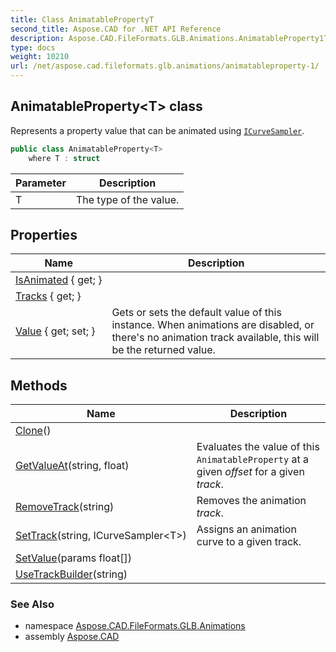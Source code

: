 ```yaml
---
title: Class AnimatablePropertyT
second_title: Aspose.CAD for .NET API Reference
description: Aspose.CAD.FileFormats.GLB.Animations.AnimatableProperty1T class. Represents a property value that can be animated using ICurveSampler
type: docs
weight: 10210
url: /net/aspose.cad.fileformats.glb.animations/animatableproperty-1/
---
```

## AnimatableProperty&lt;T&gt; class

Represents a property value that can be animated using [`ICurveSampler`](../icurvesampler-1/).

```csharp
public class AnimatableProperty<T>
    where T : struct
```

| Parameter | Description |
| --- | --- |
| T | The type of the value. |

## Properties

| Name | Description |
| --- | --- |
| [IsAnimated](../../aspose.cad.fileformats.glb.animations/animatableproperty-1/isanimated/) { get; } |  |
| [Tracks](../../aspose.cad.fileformats.glb.animations/animatableproperty-1/tracks/) { get; } |  |
| [Value](../../aspose.cad.fileformats.glb.animations/animatableproperty-1/value/) { get; set; } | Gets or sets the default value of this instance. When animations are disabled, or there's no animation track available, this will be the returned value. |

## Methods

| Name | Description |
| --- | --- |
| [Clone](../../aspose.cad.fileformats.glb.animations/animatableproperty-1/clone/)() |  |
| [GetValueAt](../../aspose.cad.fileformats.glb.animations/animatableproperty-1/getvalueat/)(string, float) | Evaluates the value of this `AnimatableProperty` at a given *offset* for a given *track*. |
| [RemoveTrack](../../aspose.cad.fileformats.glb.animations/animatableproperty-1/removetrack/)(string) | Removes the animation *track*. |
| [SetTrack](../../aspose.cad.fileformats.glb.animations/animatableproperty-1/settrack/)(string, ICurveSampler&lt;T&gt;) | Assigns an animation curve to a given track. |
| [SetValue](../../aspose.cad.fileformats.glb.animations/animatableproperty-1/setvalue/)(params float[]) |  |
| [UseTrackBuilder](../../aspose.cad.fileformats.glb.animations/animatableproperty-1/usetrackbuilder/)(string) |  |

### See Also

* namespace [Aspose.CAD.FileFormats.GLB.Animations](../../aspose.cad.fileformats.glb.animations/)
* assembly [Aspose.CAD](../../)


